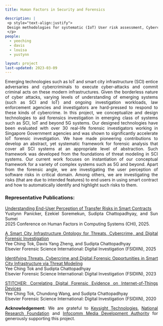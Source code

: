 ```yaml
---
title: Human Factors in Security and Forensics

description: |
 <p style="text-align:justify">
 Design methodologies for systematic (IoT) User risk assessment, Cybercrime investigations and Forensics.
 </p>
people:
  - yeeching
  - davis
  - louisa
  - yustynn

layout: project
last-updated: 2023-03-09
---
```

<p style="text-align:justify">
Emerging technologies such as IoT and smart city infrastructure (SCI) entice 
adversaries and cybercriminals to execute cyber-attacks and commit criminal acts on these modern
infrastructures. Given the borderless nature of cyber attacks, varying levels of understanding 
of emerging systems (such as SCI and IoT) and ongoing investigation workloads, law enforcement 
agencies and investigators are hard-pressed to respond to these kinds of cybercrime. In this 
project, we conceptualize and design technologies to aid forensics investigation in emerging 
class of systems such as SCI, IoT and beyond 5G systems. Our designed technologies have been 
evaluated with over 30 real-life forensic investigators working in Singapore Government agencies 
and was shown to significantly accelerate IoT forensic investigation. We have made pioneering 
contributions to develop an abstract, yet systematic framework for forensic analysis that 
cover all SCI systems at an appropriate level of abstraction. Such framework was developed 
from the foundations of threat modeling in SCI systems. Our current work focuses on instantiation 
of our conceptual framework for a variety of complex systems such as 5G and beyond. Apart from 
the forensic angle, we are investigating the user perception of software risks in critical domain. 
Among others, we are investigating the risks (that are due to intended features) to end users in 
using smart contract and how to automatically identify and highlight such risks to them.  

<h3>Representative Publications:</h3>

<p style="text-align:justify">
<a href="https://asset-group.github.io/papers/tether_survey.pdf">
Understanding End-User Perception of Transfer Risks in Smart Contracts</a><br>
Yustynn Panicker, Ezekiel Soremekun, Sudipta Chattopadhyay, and Sun Sumei<br>
2025 Conference on Human Factors in Computing Systems (CHI), 2025.
</p>

<p style="text-align:justify">
<a href="https://asset-group.github.io/papers/SCOPES_ontology.pdf">
A Smart City Infrastructure Ontology for Threats, Cybercrime, and Digital Forensic Investigation</a><br>
Yee Ching Tok, Davis Yang Zheng, and Sudipta Chattopadhyay<br>
Elsevier Forensic Science International: Digital Investigation (FSIDIIN), 2025
</p>


<p style="text-align:justify">
<a href="https://asset-group.github.io/papers/SmartCityThreatModelCyberCrime.pdf">
Identifying Threats, Cybercrime and Digital Forensic Opportunities in Smart City Infrastructure via Threat Modeling</a><br>
Yee Ching Tok and Sudipta Chattopadhyay<br>
Elsevier Forensic Science International: Digital Investigation (FSIDIIN), 2023
</p>

<p style="text-align:justify">
<a href="https://asset-group.github.io/papers/Stitcher_FSIDI.pdf">STITCHER: Correlating Digital Forensic Evidence on Internet-of-Things Devices</a><br>
Yee Ching Tok, Chundong Wang, and Sudipta Chattopadhyay<br>
Elsevier Forensic Science International: Digital Investigation (FSIDIIN), 2020
</p>


<p style="text-align:justify">
<b>Acknowledgement:</b> We are grateful to 
<a href="https://www.keysight.com/us/en/home.html">Keysight Technologies</a>, <a href="https://www.nrf.gov.sg/">National Research Foundation</a> and 
<a href="https://www.imda.gov.sg/">Infocomm Media Development Authority</a> for generously supporting this project. 
</p>
